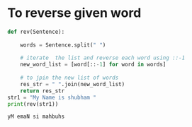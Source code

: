 # To reverse given word 


```python
def rev(Sentence):
    
    words = Sentence.split(" ")
    
    # iterate  the list and reverse each word using ::-1
    new_word_list = [word[::-1] for word in words]
    
    # to jpin the new list of words
    res_str = " ".join(new_word_list)
    return res_str
str1 = "My Name is shubham "
print(rev(str1))
```

    yM emaN si mahbuhs
    


```python

```
